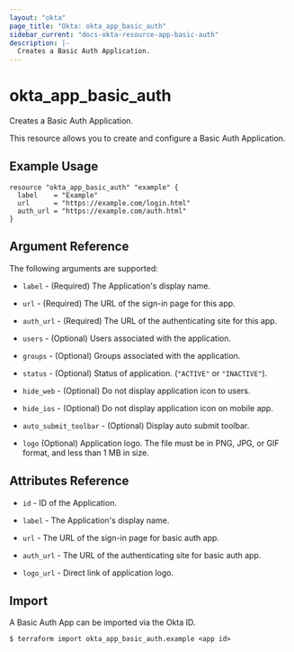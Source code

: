 ```yaml
---
layout: "okta"
page_title: "Okta: okta_app_basic_auth"
sidebar_current: "docs-okta-resource-app-basic-auth"
description: |-
  Creates a Basic Auth Application.
---
```


# okta_app_basic_auth

Creates a Basic Auth Application.

This resource allows you to create and configure a Basic Auth Application.

## Example Usage

```hcl
resource "okta_app_basic_auth" "example" {
  label    = "Example"
  url      = "https://example.com/login.html"
  auth_url = "https://example.com/auth.html"
}
```

## Argument Reference

The following arguments are supported:

- `label` - (Required) The Application's display name.

- `url` - (Required) The URL of the sign-in page for this app.

- `auth_url` - (Required) The URL of the authenticating site for this app.

- `users` - (Optional) Users associated with the application.

- `groups` - (Optional) Groups associated with the application.

- `status` - (Optional) Status of application. (`"ACTIVE"` or `"INACTIVE"`).

- `hide_web` - (Optional) Do not display application icon to users.

- `hide_ios` - (Optional) Do not display application icon on mobile app.

- `auto_submit_toolbar` - (Optional) Display auto submit toolbar.

- `logo` (Optional) Application logo. The file must be in PNG, JPG, or GIF format, and less than 1 MB in size.

## Attributes Reference

- `id` - ID of the Application.

- `label` - The Application's display name.

- `url` - The URL of the sign-in page for basic auth app.

- `auth_url` - The URL of the authenticating site for basic auth app.

- `logo_url` - Direct link of application logo.

## Import

A Basic Auth App can be imported via the Okta ID.

```
$ terraform import okta_app_basic_auth.example <app id>
```
